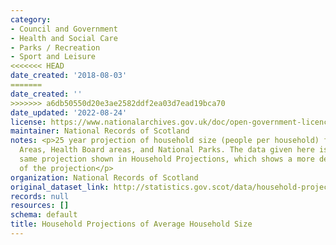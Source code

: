 ```yaml
---
category:
- Council and Government
- Health and Social Care
- Parks / Recreation
- Sport and Leisure
<<<<<<< HEAD
date_created: '2018-08-03'
=======
date_created: ''
>>>>>>> a6db50550d20e3ae2582ddf2ea03d7ead19bca70
date_updated: '2022-08-24'
license: https://www.nationalarchives.gov.uk/doc/open-government-licence/version/3/
maintainer: National Records of Scotland
notes: <p>25 year projection of household size (people per household) for Council
  Areas, Health Board areas, and National Parks. The data given here is part of the
  same projection shown in Household Projections, which shows a more detailed breakdown
  of the projection</p>
organization: National Records of Scotland
original_dataset_link: http://statistics.gov.scot/data/household-projections-of-average-household-size
records: null
resources: []
schema: default
title: Household Projections of Average Household Size
---
```

